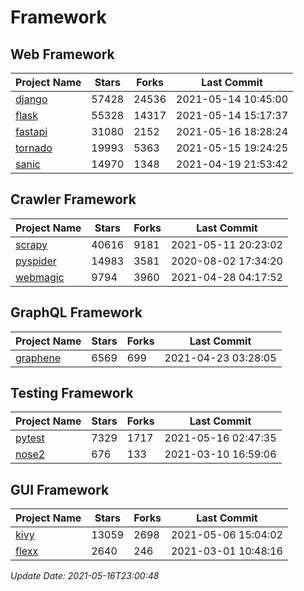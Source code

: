 # Framework

## Web Framework
| Project Name | Stars | Forks | Last Commit |
| ------------ | ----- | ----- | ----------- |
| [django](https://github.com/django/django) | 57428 | 24536 | 2021-05-14 10:45:00 |
| [flask](https://github.com/pallets/flask) | 55328 | 14317 | 2021-05-14 15:17:37 |
| [fastapi](https://github.com/tiangolo/fastapi) | 31080 | 2152 | 2021-05-16 18:28:24 |
| [tornado](https://github.com/tornadoweb/tornado) | 19993 | 5363 | 2021-05-15 19:24:25 |
| [sanic](https://github.com/sanic-org/sanic) | 14970 | 1348 | 2021-04-19 21:53:42 |

## Crawler Framework
| Project Name | Stars | Forks | Last Commit |
| ------------ | ----- | ----- | ----------- |
| [scrapy](https://github.com/scrapy/scrapy) | 40616 | 9181 | 2021-05-11 20:23:02 |
| [pyspider](https://github.com/binux/pyspider) | 14983 | 3581 | 2020-08-02 17:34:20 |
| [webmagic](https://github.com/code4craft/webmagic) | 9794 | 3960 | 2021-04-28 04:17:52 |

## GraphQL Framework
| Project Name | Stars | Forks | Last Commit |
| ------------ | ----- | ----- | ----------- |
| [graphene](https://github.com/graphql-python/graphene) | 6569 | 699 | 2021-04-23 03:28:05 |

## Testing Framework
| Project Name | Stars | Forks | Last Commit |
| ------------ | ----- | ----- | ----------- |
| [pytest](https://github.com/pytest-dev/pytest) | 7329 | 1717 | 2021-05-16 02:47:35 |
| [nose2](https://github.com/nose-devs/nose2) | 676 | 133 | 2021-03-10 16:59:06 |

## GUI Framework
| Project Name | Stars | Forks | Last Commit |
| ------------ | ----- | ----- | ----------- |
| [kivy](https://github.com/kivy/kivy) | 13059 | 2698 | 2021-05-06 15:04:02 |
| [flexx](https://github.com/flexxui/flexx) | 2640 | 246 | 2021-03-01 10:48:16 |

*Update Date: 2021-05-16T23:00:48*
